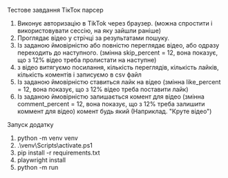 Тестове завдання ТікТок парсер

1. Виконує авторизацію в TikTok через браузер. (можна спростити і використовувати сессію, на яку зайшли раніше)
2. Проглядає відео у стрічці за результатами пошуку.
3. Із заданою ймовірністю або повністю переглядає відео, або одразу переходить до наступного.
(змінна skip_percent = 12, вона показує, що з 12% відео треба пролистати на наступне)
4. з відео витягуємо посилання, кількість переглядів, кількість лайків, кількість коментів
і записуємо в csv файл
5. Із заданою ймовірністю ставиться лайк на відео
(змінна like_percent = 12, вона показує, що з 12% відео треба поставити лайк)
6. Із заданою ймовірністю залишається комент для відео
(змінна comment_percent = 12, вона показує, що з 12% треба залишити коммент для відео)
комент будь який (Наприклад. "Круте відео")


Запуск додатку

1. python -m venv venv
2. .\venv\Scripts\activate.ps1
3. pip install -r requirements.txt
4. playwright install
5. python -m run     